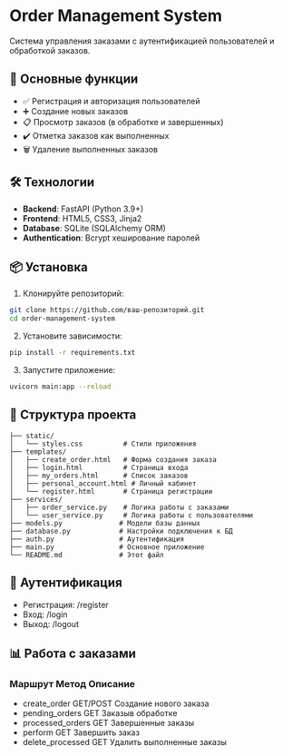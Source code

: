 # Order Management System

Система управления заказами с аутентификацией пользователей и обработкой заказов.

## 🚀 Основные функции

- ✅ Регистрация и авторизация пользователей
- ➕ Создание новых заказов
- 📋 Просмотр заказов (в обработке и завершенных)
- ✔️ Отметка заказов как выполненных
- 🗑️ Удаление выполненных заказов

## 🛠 Технологии

- **Backend**: FastAPI (Python 3.9+)
- **Frontend**: HTML5, CSS3, Jinja2
- **Database**: SQLite (SQLAlchemy ORM)
- **Authentication**: Bcrypt хеширование паролей

## 📦 Установка

1. Клонируйте репозиторий:
```bash
git clone https://github.com/ваш-репозиторий.git
cd order-management-system
```
2. Установите зависимости:
```bash
pip install -r requirements.txt
```
3. Запустите приложение:
```bash
uvicorn main:app --reload
```

## 📂 Структура проекта

```
├── static/
│   └── styles.css          # Стили приложения
├── templates/
│   ├── create_order.html   # Форма создания заказа
│   ├── login.html          # Страница входа
│   ├── my_orders.html      # Список заказов
│   ├── personal_account.html # Личный кабинет
│   └── register.html       # Страница регистрации
├── services/
│   ├── order_service.py    # Логика работы с заказами
│   └── user_service.py     # Логика работы с пользователями
├── models.py              # Модели базы данных
├── database.py            # Настройки подключения к БД
├── auth.py                # Аутентификация
├── main.py                # Основное приложение
└── README.md              # Этот файл
```

## 🔐 Аутентификация

- Регистрация: /register
- Вход: /login
- Выход: /logout

## 📊 Работа с заказами
### Маршрут         	  Метод	       Описание
- create_order	        GET/POST	   Создание нового заказа
- pending_orders	      GET	         Заказыв обработке
- processed_orders	    GET	         Завершенные заказы
- perform	              GET	         Завершить заказ
- delete_processed	    GET	         Удалить выполненные заказы



